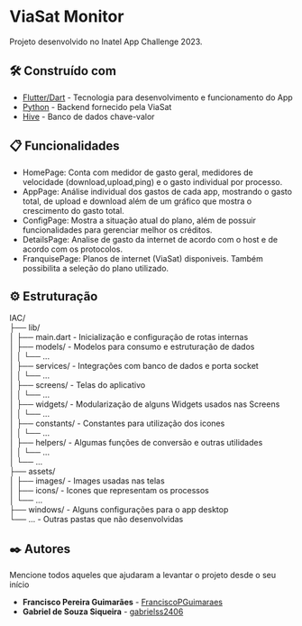 # ViaSat Monitor

Projeto desenvolvido no Inatel App Challenge 2023.

## 🛠️ Construído com

* [Flutter/Dart](http://www.dropwizard.io/1.0.2/docs/) - Tecnologia para desenvolvimento e funcionamento do App
* [Python](https://maven.apache.org/) - Backend fornecido pela ViaSat
* [Hive](https://rometools.github.io/rome/) - Banco de dados chave-valor


## 📋 Funcionalidades

- HomePage: Conta com medidor de gasto geral, medidores de velocidade (download,upload,ping) e o gasto individual por processo.
- AppPage: Análise individual dos gastos de cada app, mostrando o gasto total, de upload e download além de um gráfico que mostra o crescimento do gasto total.
- ConfigPage: Mostra a situação atual do plano, além de possuir funcionalidades para gerenciar melhor os créditos. 
- DetailsPage: Analise de gasto da internet de acordo com o host e de acordo com os protocolos.
- FranquisePage: Planos de internet (ViaSat) disponiveis. Também possibilita a seleção do plano utilizado. 


## ⚙️ Estruturação
IAC/<br />
  ├── lib/<br />
  │   ├── main.dart  - Inicialização e configuração de rotas internas<br />
  │   ├── models/    - Modelos para consumo e estruturação de dados<br />
  │   │   └── ...<br />
  │   ├── services/  - Integrações com banco de dados e porta socket<br />
  │   │   └── ...<br />
  │   ├── screens/   - Telas do aplicativo<br />
  │   │   └── ...<br />
  │   ├── widgets/   - Modularização de alguns Widgets usados nas Screens<br />
  │   │   └── ...<br />
  │   ├── constants/ - Constantes para utilização dos icones<br />
  │   │   └── ...<br />
  │   ├── helpers/ - Algumas funções de conversão e outras utilidades<br />
  │   │   └── ...<br />
  │   └── ...<br />
  ├── assets/<br />
  │   ├── images/    - Images usadas nas telas<br />
  │   ├── icons/     - Icones que representam os processos<br />
  │   └── ...<br />
  ├── windows/       - Alguns configurações para o app desktop<br />
  └── ...            - Outras pastas que não desenvolvidas<br />


## ✒️ Autores

Mencione todos aqueles que ajudaram a levantar o projeto desde o seu início

* **Francisco Pereira Guimarães** - [FranciscoPGuimaraes](https://github.com/linkParaPerfil)
* **Gabriel de Souza Siqueira** - [gabrielss2406](https://github.com/FranciscoPGuimaraes)
